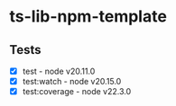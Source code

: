 # ts-lib-npm-template

## Tests

- [x] test - node v20.11.0
- [x] test:watch - node v20.15.0
- [x] test:coverage - node v22.3.0